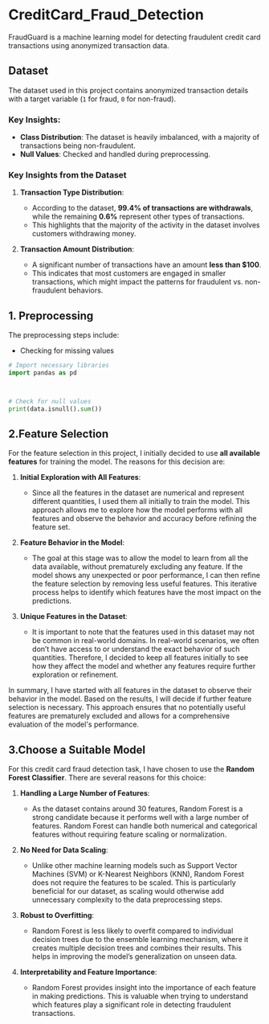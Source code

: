 # CreditCard_Fraud_Detection
FraudGuard is a machine learning model for detecting fraudulent credit card transactions using anonymized transaction data.

## Dataset
The dataset used in this project contains anonymized transaction details with a target variable (`1` for fraud, `0` for non-fraud).

### Key Insights:
- **Class Distribution**: The dataset is heavily imbalanced, with a majority of transactions being non-fraudulent.
- **Null Values**: Checked and handled during preprocessing.



### Key Insights from the Dataset

1. **Transaction Type Distribution**:
   - According to the dataset, **99.4% of transactions are withdrawals**, while the remaining **0.6%** represent other types of transactions.
   - This highlights that the majority of the activity in the dataset involves customers withdrawing money.

2. **Transaction Amount Distribution**:
   - A significant number of transactions have an amount **less than $100**.
   - This indicates that most customers are engaged in smaller transactions, which might impact the patterns for fraudulent vs. non-fraudulent behaviors.


## 1. Preprocessing
The preprocessing steps include:
- Checking for missing values


```python
# Import necessary libraries
import pandas as pd



# Check for null values
print(data.isnull().sum())
```

## 2.Feature Selection

For the feature selection in this project, I initially decided to use **all available features** for training the model. The reasons for this decision are:

1. **Initial Exploration with All Features**:
   - Since all the features in the dataset are numerical and represent different quantities, I used them all initially to train the model. This approach allows me to explore how the model performs with all features and observe the behavior and accuracy before refining the feature set.
   
2. **Feature Behavior in the Model**:
   - The goal at this stage was to allow the model to learn from all the data available, without prematurely excluding any feature. If the model shows any unexpected or poor performance, I can then refine the feature selection by removing less useful features. This iterative process helps to identify which features have the most impact on the predictions.

3. **Unique Features in the Dataset**:
   - It is important to note that the features used in this dataset may not be common in real-world domains. In real-world scenarios, we often don’t have access to or understand the exact behavior of such quantities. Therefore, I decided to keep all features initially to see how they affect the model and whether any features require further exploration or refinement.

In summary, I have started with all features in the dataset to observe their behavior in the model. Based on the results, I will decide if further feature selection is necessary. This approach ensures that no potentially useful features are prematurely excluded and allows for a comprehensive evaluation of the model's performance.



## 3.Choose a Suitable Model

For this credit card fraud detection task, I have chosen to use the **Random Forest Classifier**. There are several reasons for this choice:

1. **Handling a Large Number of Features**:
   - As the dataset contains around 30 features, Random Forest is a strong candidate because it performs well with a large number of features. Random Forest can handle both numerical and categorical features without requiring feature scaling or normalization.
   
2. **No Need for Data Scaling**:
   - Unlike other machine learning models such as Support Vector Machines (SVM) or K-Nearest Neighbors (KNN), Random Forest does not require the features to be scaled. This is particularly beneficial for our dataset, as scaling would otherwise add unnecessary complexity to the data preprocessing steps.
   
3. **Robust to Overfitting**:
   - Random Forest is less likely to overfit compared to individual decision trees due to the ensemble learning mechanism, where it creates multiple decision trees and combines their results. This helps in improving the model’s generalization on unseen data.

4. **Interpretability and Feature Importance**:
   - Random Forest provides insight into the importance of each feature in making predictions. This is valuable when trying to understand which features play a significant role in detecting fraudulent transactions.


